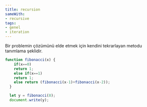 ```yaml
---
title: recursion
sameWith:
- recursive
tags:
- genel
- iteration
---
```


Bir problemin çözümünü elde etmek için kendini tekrarlayan metodu tanımlama şeklidir.

```js
function fibonacci(x) {
    if(x==0)
    return 1;
    else if(x==1)
    return 1;
    else return (fibonacci(x-1)+fibonacci(x-2));
  }

  let y = fibonacci(8);
  document.write(y);
```
